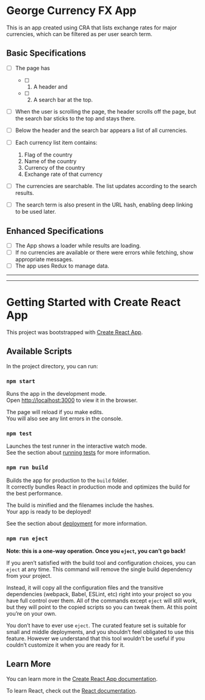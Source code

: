 # George Currency FX App

This is an app created using CRA that lists exchange rates for major currencies, which can be filtered as per user search term.

## Basic Specifications
- [ ] The page has 
    - [ ] 1. A header and 
    - [ ] 2. A search bar at the top.
- [ ] When the user is scrolling the page, the header scrolls off the page, but the search bar sticks to the top and stays there.
- [ ] Below the header and the search bar appears a list of all currencies.
- [ ] Each currency list item contains:    
    1. Flag of the country
    1. Name of the country
    1. Currency of the country
    1. Exchange rate of that currency

- [ ] The currencies are searchable. The list updates according to the search results.
- [ ] The search term is also present in the URL hash, enabling deep linking to be used later.

## Enhanced Specifications
- [ ] The App shows a loader while results are loading.
- [ ] If no currencies are available or there were errors while fetching, show appropriate messages.
- [ ] The app uses Redux to manage data.

---
---

# Getting Started with Create React App

This project was bootstrapped with [Create React App](https://github.com/facebook/create-react-app).

## Available Scripts

In the project directory, you can run:

### `npm start`

Runs the app in the development mode.\
Open [http://localhost:3000](http://localhost:3000) to view it in the browser.

The page will reload if you make edits.\
You will also see any lint errors in the console.

### `npm test`

Launches the test runner in the interactive watch mode.\
See the section about [running tests](https://facebook.github.io/create-react-app/docs/running-tests) for more information.

### `npm run build`

Builds the app for production to the `build` folder.\
It correctly bundles React in production mode and optimizes the build for the best performance.

The build is minified and the filenames include the hashes.\
Your app is ready to be deployed!

See the section about [deployment](https://facebook.github.io/create-react-app/docs/deployment) for more information.

### `npm run eject`

**Note: this is a one-way operation. Once you `eject`, you can’t go back!**

If you aren’t satisfied with the build tool and configuration choices, you can `eject` at any time. This command will remove the single build dependency from your project.

Instead, it will copy all the configuration files and the transitive dependencies (webpack, Babel, ESLint, etc) right into your project so you have full control over them. All of the commands except `eject` will still work, but they will point to the copied scripts so you can tweak them. At this point you’re on your own.

You don’t have to ever use `eject`. The curated feature set is suitable for small and middle deployments, and you shouldn’t feel obligated to use this feature. However we understand that this tool wouldn’t be useful if you couldn’t customize it when you are ready for it.

## Learn More

You can learn more in the [Create React App documentation](https://facebook.github.io/create-react-app/docs/getting-started).

To learn React, check out the [React documentation](https://reactjs.org/).
